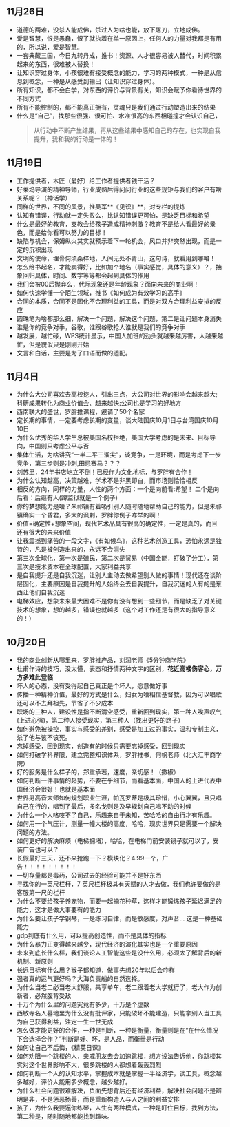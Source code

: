
## 11月26日
* 道德的两难，没杀人能成佛，杀过人为啥也能，放下屠刀，立地成佛。
* 爱是智慧，恨是愚蠢，恨了就执着在单一原因上，任何人的力量对我都是有用的，所以说，爱是智慧。
* 一套典藏三国，今日九转丹成，推书！资源、人才很容易被人替代，时间积累起来的东西，很难被人替换！
* 让知识穿过身体，小孩很难有接受概念的能力，学习的两种模式，一种是从信息到概念，一种是从感受到输出（让知识穿过身体）。
* 所有知识，都不会白学，对东西的评价与背景有关，知识会赋予你看待世界的不同方式
* 所有不能控制的，都不能真正拥有，灵魂只是我们通过行动塑造出来的结果
* 什么是“自己”，找那些很强、很可怕、水准很高的东西相碰撞才会认识自己，
  > 从行动中不断产生结果，再从这些结果中感知自己的存在，也实现自我提升，我和我的行动是一体的！


## 11月19日
* 工作提供者，木匠（爱好）给工作者提供者钱干活？
* 好莱坞导演的精神导师，行业成熟后得问问行业的这些规矩与我们的客户有啥关系呢？（神话学）
* 同样的世界，不同的风景，推吴军**《见识》**，对专栏的提炼
* 认知有错误，行动就一定失败么，比认知错误更可怕，是缺乏目标和希望
* 什么是最好的教育，支教会给孩子造成精神刺激？教育不是给人看最好的景色，而是给你看可以努力的目标！
* 缺陷与机会，保姆纵火其实就预示着下一轮机会，风口并非突然出现，而是一定的沉积出现
* 文明的使命，埋骨何须桑梓地，人间无处不青山，这句诗，就看用到哪咯！
* 怎么给书起名，才能卖得好，比如加个地名（事实感觉，具体的意义）？，抽象回归具体，时间、数字等等都会起到具体的作用
* 我们会被00后抛弃么，代际现象还是年龄现象？面向未来的商业啊！
* 如何快速学懂一个陌生领域，推书《如何成为有效学习的高手》
* 合同的本质，合同不是固化不合理利益的工具，而是对双方合理利益安排的反应
* 圆珠笔为啥都那么细，解决一个问题，解决这个问题，第二是让问题本身消失
* 谁是你的竞争对手，谷歌，谁跟谷歌抢人谁就是我们的竞争对手
* 越发展，越忙碌，WPS统计显示，中国人加班的劲头就越来越厉害，人越来越忙，但是貌似只是刚刚开始
* 文言和白话，主要是为了口语而做的适配。

## 11月4日
* 为什么大公司喜欢去高校挖人，引出三点，大公司对世界的影响会越来越大;科研成果转化为商业价值会、越来越快;公司也是学习的好地方
* 西南联大的盛世，罗胖推课程，邀请了50个名家
* 定长期的事情，一定要考虑长期的变量，谈大陆国庆10月1日与台湾国庆10月10日
* 为什么优秀的华人学生总被美国名校拒绝，美国大学考虑的是未来、目标导向，中国则只考虑公平与否
* 集体生活，为啥讲究“一半二平三溜尖”，谈竞争，一是环境，而是考虑下一步竞争，第三步则是冲刺,田忌赛马？？？
* 刘苏里，24年书店屹立不倒！已经作为文化地标，与罗胖有合作！
* 为什么认知越高，决策越难，学术不是非黑即白，而市场则恰恰相反
* 相反的方向，同样的力量，人性的两个方面：一个是向前看:希望！ 二个是向后看：后继有人(蹲监狱就是一个例子)
* 你的梦想能力是啥？朱祁镇有着吸引别人随时随地帮助自己的能力，但是朱祁镇确实一个昏君，多大的讽刺，罗胖你例子咋举的啊！
* 价值=确定性+想象空间，现代艺术品具有很高的确定性，一定是真的，而且还有很大的未来价值
* 让我震撼到痛苦的一段文字，《有如候鸟》，这种艺术创造工具，恐怕永远是独特的，凡是被创造出来的，永远不会消失
* 第三次全球化，第一次是殖民，第二次是贸易（中国全能，打破了分工），第三次是技术资本在全球配置，大家利益共享
* 是自我提升还是自我沉迷，让别人主动去做希望别人做的事情！现代还在谈阶层固化，主要原因是自我提升的人始终会去自我提升，自我沉迷的人有的是东西让他们自我沉迷
* 电梯效应，想象未来最大困难不是你有没有想到一些细节，而是缺乏了对关键技术的想象，想的越多，错误也就越多（这个对工作还是有很大的指导意义的！）

## 10月20日
* 我的商业创新从哪里来，罗胖推产品，刘润老师《5分钟商学院》
* 杜甫作诗的技巧，没太懂，表态和抒情两种文字的区别，**花近高楼伤客心，万方多难此登临**
* 坏人的心态，没有受得起自己真正是个坏人，愿意做好事
* 传播一种精神价值，最好的方式是什么，妇女为啥相信基督教，因为可以唱歌还可以不去拜祖先，节省了不少成本
* 职场的三种人，建设性是指不断清空感受，重新回到现实，第一种人唉声叹气(上进心强)，第二种人接受现实，第三种人（找出更好的路子）
* 如何避免被操控，事实与感受的差别，感受是加工过的事实，温和专制主义，杀了他与该不该死。
* 忘掉感受，回到现实，创造有的时候只需要忘掉感受，回到现实
* 如何打破学科界限，建立完整知识体系，罗胖推书，何帆老师（北大汇丰商学院）
* 好的服务是什么样子的，郑重承若，速度，亲切感！（撒椒）
* 如何判断一件事情的趋势，不要在乎细节，而看基本面，中国人的上进代表中国经济会很好！也就是基本面
* 世界男高音大师如何规划职业生涯，帕瓦罗蒂是极其珍惜，小心翼翼，且只唱自己在行的，唱到了最后，多名戈则是及早规划自己唱不动的时候
* 为什么一个人咯吱不了自己，乐趣来自于未知，苦哈哈的自由行才有乐趣。
* 如何用一个气压计，测量一幢大楼的高度，哈哈，现实世界只是需要一个解决问题的方法。
* 如何更好的解决麻烦（电梯拥堵），哈哈，在电梯门前安装镜子就可以了，安装广告也可以？
* 长假最好三天，还不来抢跑一下？模块化？4.99一个，广告！！！！！！！！！
* 一切存量都是毒药，公司过去的经验可能并不是好东西
* 寻找你的一英尺栏杆，7 英尺栏杆极其有天赋的人才去做，我们也许要做的是客服第一尺的栏杆
* 为什么不要给孩子养宠物，而要一起摘花种草，这样才能锻炼孩子延迟满足的能力，这才是做大事要有的能力
* 为什么要让孩子学钢琴，一是练习自律，而是敏感度，对声音... 这是一种基础能力
* gdp到底有什么用，可以提高创造性，而不是具体的指标
* 为什么暴力正变得越来越少，现代经济的演化其实也是一个重要原因
* 未来到底长什么样，我们谈论人工智能这些是没什么用，必须太了解背后的新机制、新原则
* 长远目标有什么用？猴子都知道，做事先想20年以后会咋样
* 强者真的运气更好吗？大海负责船的自然选择。
* 为什么当老二必当老大舒服，共享单车，老二跟着老大学就行了，老大作为创新者，必然腹背受敌
* 十万个为什么里的问题究竟有多少，十万是个虚数
* 西敏寺名人墓地里为什么没有批评家，只能破坏不能建造，只能拿别人当工具为自己获得利益，注定一生一世无成
* 怎么做才能更好的合作，一种是判断，一种是衡量，衡量则是在“在什么情况下会选择合作？”判断是好、坏，是人品，而衡量是行动
* 如何让自己不后悔，《精英日课》
* 如何劝阻一个跳楼的人，亲戚朋友去会加速跳楼，想方设法告诉他，你跳楼其实对这个世界影响不大，很多跳楼的人都想着轰轰烈烈
* 如何判断一个人的认知水平，掌握成本就是掌握一半经济学，谈工具，概念越多越好，评价人能用多少概念，越少越好。
* 为什么社会问题很难解决，负面先想背后还有经济利益，解决社会问题不是辨明是非，不是惩恶扬善，而是重新构造人与人之间的利益安排
* 孩子，为什么我要逼你练琴，人生有两种模式，一种是盯住目标，找到方法，第二种是，随时随地都能找到趣味。
